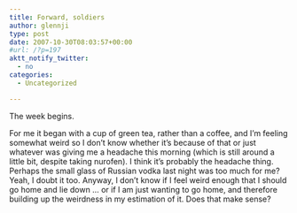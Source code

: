 ```yaml
---
title: Forward, soldiers
author: glennji
type: post
date: 2007-10-30T08:03:57+00:00
#url: /?p=197
aktt_notify_twitter:
  - no
categories:
  - Uncategorized

---
```

The week begins.
  
For me it began with a cup of green tea, rather than a coffee, and I&#8217;m feeling somewhat weird so I don&#8217;t know whether it&#8217;s because of that or just whatever was giving me a headache this morning (which is still around a little bit, despite taking nurofen). I think it&#8217;s probably the headache thing. Perhaps the small glass of Russian vodka last night was too much for me? Yeah, I doubt it too. Anyway, I don&#8217;t know if I feel weird enough that I should go home and lie down … or if I am just wanting to go home, and therefore building up the weirdness in my estimation of it. Does that make sense?
